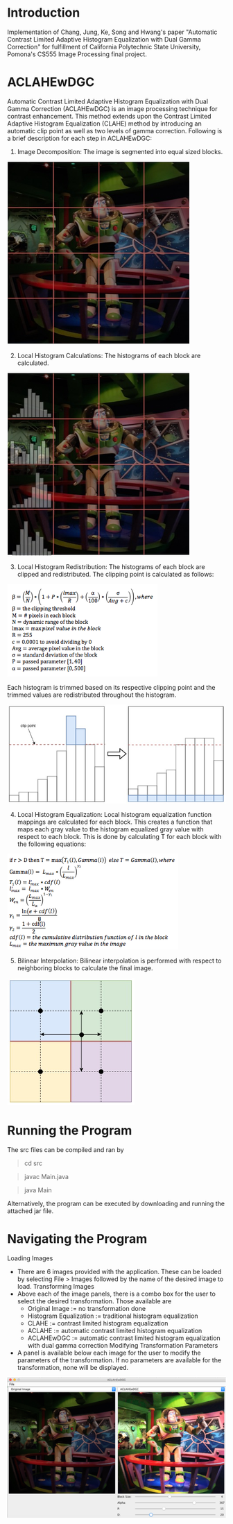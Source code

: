 # Introduction 
Implementation of Chang, Jung, Ke, Song and Hwang's paper "Automatic Contrast Limited Adaptive Histogram Equalization with Dual Gamma Correction" for fulfillment of California Polytechnic State University, Pomona's CS555 Image Processing final project.

# ACLAHEwDGC
Automatic Contrast Limited Adaptive Histogram Equalization with Dual Gamma Correction (ACLAHEwDGC) is an image processing technique for contrast enhancement. This method extends upon the Contrast Limited Adaptive Histogram Equalization (CLAHE) method by introducing an automatic clip point as well as two levels of gamma correction. Following is a brief description for each step in ACLAHEwDGC:
1) Image Decomposition: The image is segmented into equal sized blocks.

![alt text](https://github.com/jrlepere/ACLAHEwDGC/blob/master/imgs/Buzz_Cut.jpg)

2) Local Histogram Calculations: The histograms of each block are calculated.

![alt text](https://github.com/jrlepere/ACLAHEwDGC/blob/master/imgs/Buzz_Cut_Histo.jpg)

3) Local Histogram Redistribution: The histograms of each block are clipped and redistributed. The clipping point is calculated as follows:

![alt text](https://github.com/jrlepere/ACLAHEwDGC/blob/master/imgs/Clipping_Calculation.png)

Each histogram is trimmed based on its respective clipping point and the trimmed values are redistributed throughout the histogram.

![alt text](https://github.com/jrlepere/ACLAHEwDGC/blob/master/imgs/Cut_Histo.jpg)

4) Local Histogram Equalization: Local histogram equalization function mappings are calculated for each block. This creates a function that maps each gray value to the histogram equalized gray value with respect to each block. This is done by calculating T for each block with the following equations:

![alt text](https://github.com/jrlepere/ACLAHEwDGC/blob/master/imgs/Histo_Equal_Calc.png)

5) Bilinear Interpolation: Bilinear interpolation is performed with respect to neighboring blocks to calculate the final image.

![alt text](https://github.com/jrlepere/ACLAHEwDGC/blob/master/imgs/Bilinear.jpg)

# Running the Program
The src files can be compiled and ran by 

> cd src

> javac Main.java

> java Main

Alternatively, the program can be executed by downloading and running the attached jar file.

# Navigating the Program
Loading Images
- There are 6 images provided with the application. These can be loaded by selecting File > Images followed by the name of the desired image to load.
Transforming Images
- Above each of the image panels, there is a combo box for the user to select the desired transformation. Those available are 
   - Original Image := no transformation done
   - Histogram Equalization := traditional histogram equalization
   - CLAHE := contrast limited histogram equalization
   - ACLAHE := automatic contrast limited histogram equalization
   - ACLAHEwDGC := automatic contrast limited histogram equalization with dual gamma correction
Modifying Transformation Parameters
- A panel is available below each image for the user to modify the parameters of the transformation. If no parameters are available for the transformation, none will be displayed.

![alt text](https://github.com/jrlepere/ACLAHEwDGC/blob/master/imgs/ACLAHEwDGC.png)
